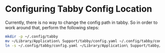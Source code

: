 # Configuring Tabby Config Location

Currently, there is no way to change the config path in tabby. So in order to work around that, perform the following steps:

```bash
mkdir -p ~/.config/tabby
mv ~/Library/Application\ Support/tabby/config.yaml ~/.config/tabby/config.yaml
ln -s ~/.config/tabby/config.yaml ~/Library/Application\ Support/tabby/config.yaml
```
